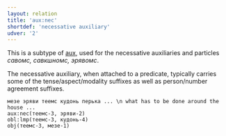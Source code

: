 ```yaml
---
layout: relation
title: 'aux:nec'
shortdef: 'necessative auxiliary'
udver: '2'
---
```


This is a subtype of [aux](), used for the necessative auxiliaries and particles _савомс, савкшномс, эрявомс_.

The necessative auxiliary, when attached to a predicate,
typically carries some of the tense/aspect/modality suffixes as well as person/number agreement suffixes.


~~~ sdparse
мезе эряви теемс кудонь перька ... \n what has to be done around the house ...
aux:nec(теемс-3, эряви-2)
obl:lmp(теемс-3, кудонь-4)
obj(теемс-3, мезе-1)
~~~


<!-- Interlanguage links updated Po 11. listopadu 2024, 20:10:29 CET -->
